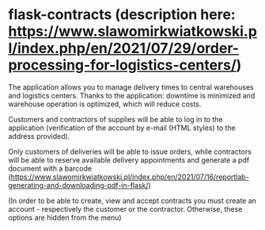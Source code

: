 # flask-contracts (description here: https://www.slawomirkwiatkowski.pl/index.php/en/2021/07/29/order-processing-for-logistics-centers/)

The application allows you to manage delivery times to central warehouses and logistics centers. Thanks to the application: downtime is minimized and warehouse operation is optimized, which will reduce costs.

Customers and contractors of supplies will be able to log in to the application (verification of the account by e-mail (HTML styles) to the address provided).

Only customers of deliveries will be able to issue orders, while contractors will be able to reserve available delivery appointments and generate a pdf document with a barcode (https://www.slawomirkwiatkowski.pl/index.php/en/2021/07/16/reportlab-generating-and-downloading-pdf-in-flask/)

(In order to be able to create, view and accept contracts you must create an account - respectively the customer or the contractor. Otherwise, these options are hidden from the menu)
